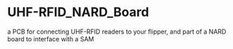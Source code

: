 # UHF-RFID_NARD_Board
a PCB for connecting UHF-RFID readers to your flipper, and part of a NARD board to interface with a SAM
